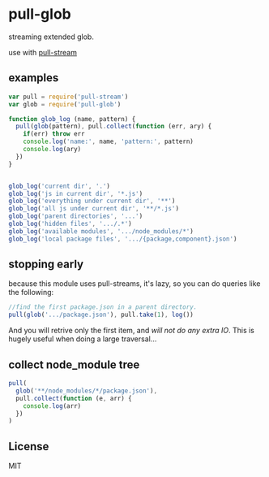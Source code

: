 # pull-glob

streaming extended glob.

use with [pull-stream](https://github.com/dominictarr/pull-stream)

## examples

``` js
var pull = require('pull-stream')
var glob = require('pull-glob')

function glob_log (name, pattern) {
  pull(glob(pattern), pull.collect(function (err, ary) {
    if(err) throw err
    console.log('name:', name, 'pattern:', pattern)
    console.log(ary)
  })
}


glob_log('current dir', '.')
glob_log('js in current dir', '*.js')
glob_log('everything under current dir', '**')
glob_log('all js under current dir', '**/*.js')
glob_log('parent directories', '...')
glob_log('hidden files', '.../.*')
glob_log('available modules', '.../node_modules/*')
glob_log('local package files', '.../{package,component}.json')
```

## stopping early

because this module uses pull-streams, it's lazy,
so you can do queries like the following:

``` js
//find the first package.json in a parent directory.
pull(glob('.../package.json'), pull.take(1), log())
```

And you will retrive only the first item, and _will
not do any extra IO_. This is hugely useful when
doing a large traversal...

## collect node_module tree

``` js
pull(
  glob('**/node_modules/*/package.json'),
  pull.collect(function (e, arr) {
    console.log(arr)
  })
)
```

## License

MIT




